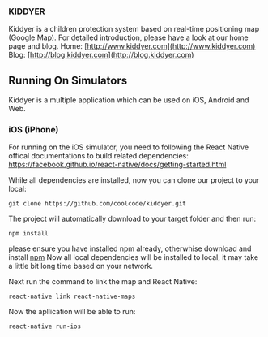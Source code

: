 ### KIDDYER
Kiddyer is a children protection system based on real-time positioning map (Google Map). For detailed introduction, please have a look at our home page and blog.
Home: [http://www.kiddyer.com](http://www.kiddyer.com)
Blog: [http://blog.kiddyer.com](http://blog.kiddyer.com)

## Running On Simulators

Kiddyer is a multiple application which can be used on iOS, Android and Web. 

### iOS (iPhone)

For running on the iOS simulator, you need to following the React Native offical documentations to build related dependencies:
https://facebook.github.io/react-native/docs/getting-started.html

While all dependencies are installed, now you can clone our project to your local:

```
git clone https://github.com/coolcode/kiddyer.git
```

The project will automatically download to your target folder and then run:

```
npm install
```

please ensure you have installed npm already, otherwhise download and install [npm](https://www.npmjs.com/get-npm)
Now all local dependencies will be installed to local, it may take a little bit long time based on your network.

Next run the command to link the map and React Native:

```
react-native link react-native-maps
```

Now the apllication will be able to run:

```
react-native run-ios
```

